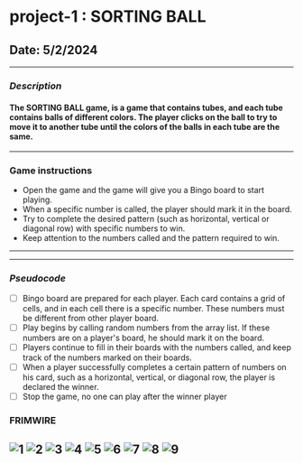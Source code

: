 # project-1 : SORTING BALL

## Date: 5/2/2024

---

### **_Description_**

#### The SORTING  BALL game,  is a game that contains tubes, and each tube contains balls of different colors. The player clicks on the ball to try to move it to another tube until the colors of the balls in each tube are the same.

---

### **Game instructions**

- Open the game and the game will give you a Bingo board to start playing.
- When a specific number is called, the player should mark it in the board.
- Try to complete the desired pattern (such as horizontal, vertical or diagonal row) with specific numbers to win.
- Keep attention to the numbers called and the pattern required to win.

---

---

### **_Pseudocode_**

- [ ] Bingo board are prepared for each player. Each card contains a grid of cells, and in each cell there is a specific number. These numbers must be different from other player board.
- [ ] Play begins by calling random numbers from the  array list. If these numbers are on a player's board, he should mark it on the board.
- [ ] Players continue to fill in their boards with the numbers called, and keep track of the numbers marked on their boards.
- [ ] When a player successfully completes a certain pattern of numbers on his card, such as a horizontal, vertical, or diagonal row, the player is declared the winner.
- [ ] Stop the game, no one can play after the winner player

### **FRIMWIRE**

![1](https://www7.0zz0.com/2024/05/04/15/591244624.jpg)
![2](https://www7.0zz0.com/2024/05/04/15/969115049.jpg)
![3](https://www7.0zz0.com/2024/05/04/15/256110030.jpg)
![4](https://www7.0zz0.com/2024/05/04/15/781342182.jpg)
![5](https://www7.0zz0.com/2024/05/04/15/466570577.jpg)
![6](https://www7.0zz0.com/2024/05/04/15/787431863.jpg)
![7](https://www7.0zz0.com/2024/05/04/15/150691092.jpg)
![8](https://www7.0zz0.com/2024/05/04/15/378684572.jpg)
![9](https://www7.0zz0.com/2024/05/04/15/208515531.jpg)
---
